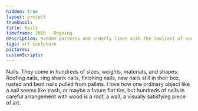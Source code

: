 ```yaml
---
hidden: true
layout: project
thumbnail:
title: Nails
timeframe: 2016 - Ongoing
description: Random patterns and orderly lines with the lowliest of construction supplies.
tags: art sculpture
pictures:
customScripts:
---
```


Nails. They come in hundreds of sizes, weights, materials, and shapes. Roofing nails, ring shank nails, finishing nails, new nails still in their box, rusted and bent nails pulled from pallets. I love how one ordinary object like a nail seems like trash, or maybe a future flat tire, but hundreds of nails in careful arrangement with wood is a roof, a wall, a visually satisfying piece of art.
